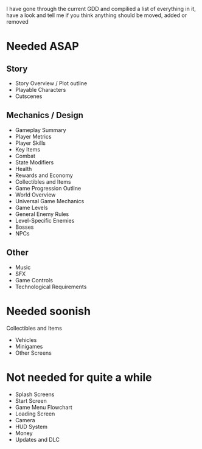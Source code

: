 I have gone through the current GDD and compilied a list of everything in it, have a look and tell me if you think anything should be moved, added or removed

# __Needed ASAP__
## Story
- Story Overview / Plot outline
- Playable Characters
- Cutscenes
## Mechanics / Design
- Gameplay Summary
- Player Metrics
- Player Skills
- Key Items
- Combat
- State Modifiers
- Health
- Rewards and Economy
- Collectibles and Items
- Game Progression Outline
- World Overview
- Universal Game Mechanics
- Game Levels
- General Enemy Rules
- Level-Specific Enemies
- Bosses
- NPCs
## Other
- Music
- SFX
- Game Controls
- Technological Requirements
# __Needed soonish__
Collectibles and Items
- Vehicles
- Minigames
- Other Screens
# __Not needed for quite a while__
- Splash Screens
- Start Screen
- Game Menu Flowchart
- Loading Screen
- Camera
- HUD System
- Money
- Updates and DLC

